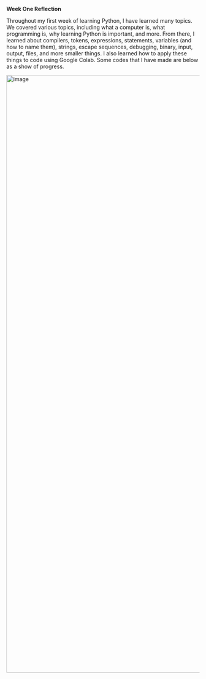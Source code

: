 **Week One Reflection**

Throughout my first week of learning Python, I have learned many topics. We covered various topics, including what a computer is, what programming is, why learning Python is important, and more. From there, I learned about compilers, tokens, expressions, statements, variables (and how to name them), strings, escape sequences, debugging, binary, input, output, files, and more smaller things. I also learned how to apply these things to code using Google Colab. Some codes that I have made are below as a show of progress.

<img width="1556" alt="image" src="https://github.com/user-attachments/assets/f4d57ceb-bcdd-4869-b62b-870508d344a1" />
